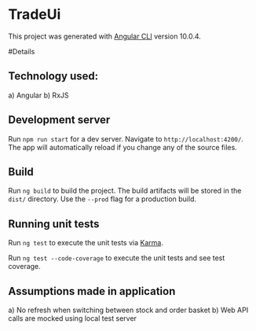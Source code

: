 # TradeUi

This project was generated with [Angular CLI](https://github.com/angular/angular-cli) version 10.0.4.

#Details

## Technology used:
a) Angular
b) RxJS


## Development server

Run `npm run start` for a dev server. Navigate to `http://localhost:4200/`. The app will automatically reload if you change any of the source files.

## Build

Run `ng build` to build the project. The build artifacts will be stored in the `dist/` directory. Use the `--prod` flag for a production build.

## Running unit tests

Run `ng test` to execute the unit tests via [Karma](https://karma-runner.github.io).

Run `ng test --code-coverage` to execute the unit tests and see test coverage.

## Assumptions made in application
a) No refresh when switching between stock and order basket
b) Web API calls are mocked using local test server